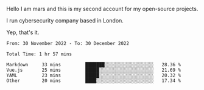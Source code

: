 Hello
I am mars and this is my second account for my open-source projects.

I run cybersecurity company based in London.

Yep, that's it.

<!--START_SECTION:waka-->

```text
From: 30 November 2022 - To: 30 December 2022

Total Time: 1 hr 57 mins

Markdown     33 mins         ███████░░░░░░░░░░░░░░░░░░   28.36 %
Vue.js       25 mins         █████░░░░░░░░░░░░░░░░░░░░   21.69 %
YAML         23 mins         █████░░░░░░░░░░░░░░░░░░░░   20.32 %
Other        20 mins         ████░░░░░░░░░░░░░░░░░░░░░   17.34 %
```

<!--END_SECTION:waka-->
